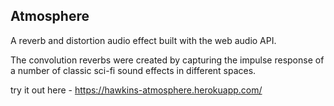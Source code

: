 ## Atmosphere

A reverb and distortion audio effect built with the web audio API. 

The convolution reverbs were created by capturing the impulse response of a number of classic sci-fi sound effects in different spaces. 

try it out here - https://hawkins-atmosphere.herokuapp.com/
